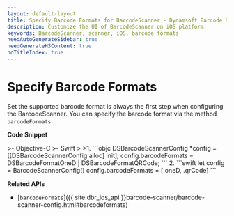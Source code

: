 ```yaml
---
layout: default-layout
title: Specify Barcode Formats for BarcodeScanner - Dynamsoft Barcode Reader for iOS
description: Customize the UI of BarcodeScanner on iOS platform.
keywords: BarcodeScanner, scanner, iOS, barcode formats
needAutoGenerateSidebar: true
needGenerateH3Content: true
noTitleIndex: true
---
```


# Specify Barcode Formats

Set the supported barcode format is always the first step when configuring the BarcodeScanner. You can specify the barcode format via the method `barcodeFormats`.

**Code Snippet**

<div class="sample-code-prefix"></div>
>- Objective-C
>- Swift
>
>1. 
```objc
DSBarcodeScannerConfig *config = [[DSBarcodeScannerConfig alloc] init];
config.barcodeFormats = DSBarcodeFormatOneD | DSBarcodeFormatQRCode;
```
2. 
```swift
let config = BarcodeScannerConfig()
config.barcodeFormats = [.oneD, .qrCode]
```

**Related APIs**

- [`barcodeFormats`]({{ site.dbr_ios_api }}barcode-scanner/barcode-scanner-config.html#barcodeformats)
